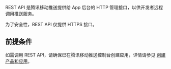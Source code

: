 REST API 是腾讯移动推送提供给 App 后台的 HTTP 管理接口，以供开发者远程调用推送服务。

为了安全性，REST API 仅提供 HTTPS 接口。


## 前提条件
如需调用 REST API，请确保已在腾讯移动推送控制台创建应用，详情请参见 [创建产品和应用](https://cloud.tencent.com/document/product/548/37241)。
